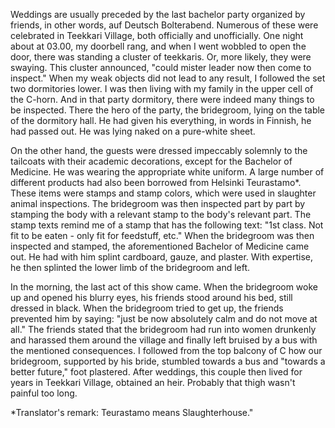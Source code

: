 
Weddings are usually preceded by the last bachelor party organized by friends, in other words, auf Deutsch Bolterabend. Numerous of these were celebrated in Teekkari Village, both officially and unofficially. One night about at 03.00, my doorbell rang, and when I went wobbled to open the door, there was standing a cluster of teekkaris. Or, more likely, they were swaying. This cluster announced, "could mister leader now then come to inspect." When my weak objects did not lead to any result, I followed the set two dormitories lower. I was then living with my family in the upper cell of the C-horn. And in that party dormitory, there were indeed many things to be inspected. There the hero of the party, the bridegroom, lying on the table of the dormitory hall. He had given his everything, in words in Finnish, he had passed out. He was lying naked on a pure-white sheet.

On the other hand, the guests were dressed impeccably solemnly to the tailcoats with their academic decorations, except for the Bachelor of Medicine. He was wearing the appropriate white uniform. A large number of different products had also been borrowed from Helsinki Teurastamo\*. These items were stamps and stamp colors, which were used in slaughter animal inspections. The bridegroom was then inspected part by part by stamping the body with a relevant stamp to the body's relevant part. The stamp texts remind me of a stamp that has the following text: "1st class. Not fit to be eaten - only fit for feedstuff, etc." When the bridegroom was then inspected and stamped, the aforementioned Bachelor of Medicine came out. He had with him splint cardboard, gauze, and plaster. With expertise, he then splinted the lower limb of the bridegroom and left.

In the morning, the last act of this show came. When the bridegroom woke up and opened his blurry eyes, his friends stood around his bed, still dressed in black. When the bridegroom tried to get up, the friends prevented him by saying: "just be now absolutely calm and do not move at all." The friends stated that the bridegroom had run into women drunkenly and harassed them around the village and finally left bruised by a bus with the mentioned consequences. I followed from the top balcony of C how our bridegroom, supported by his bride, stumbled towards a bus and "towards a better future," foot plastered. After weddings, this couple then lived for years in Teekkari Village, obtained an heir. Probably that thigh wasn't painful too long.

\*Translator's remark: Teurastamo means Slaughterhouse."